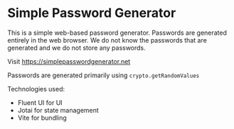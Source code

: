 # Simple Password Generator
This is a simple web-based password generator. Passwords are generated entirely in the web browser. We do not know the passwords that are generated and we do not store any passwords.

Visit https://simplepasswordgenerator.net

Passwords are generated primarily using `crypto.getRandomValues`

Technologies used:
  * Fluent UI for UI
  * Jotai for state management
  * Vite for bundling
